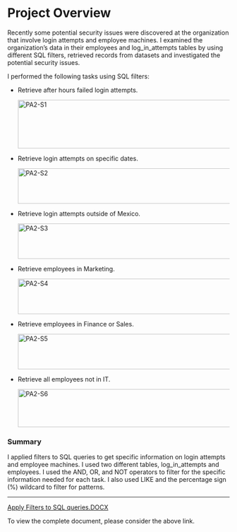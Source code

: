 # Project Overview
Recently some potential security issues were discovered at the organization that involve login attempts and employee machines. I examined the organization’s data in their employees and log_in_attempts tables by using different SQL filters, retrieved records from datasets and investigated the potential security issues.

I performed the following tasks using SQL filters:

- Retrieve after hours failed login attempts.

  <img width="600" height="110" alt="PA2-S1" src="https://github.com/user-attachments/assets/55c3ad98-a791-46e2-8855-46a8656c2017" />

- Retrieve login attempts on specific dates.

  <img width="780" height="80" alt="PA2-S2" src="https://github.com/user-attachments/assets/fca6eb11-6d34-417b-8bc0-6c8b77a42de3" />

- Retrieve login attempts outside of Mexico.

  <img width="600" height="80" alt="PA2-S3" src="https://github.com/user-attachments/assets/0c400517-74a7-4f2a-9482-667f7ed36728" />

- Retrieve employees in Marketing.

  <img width="650" height="80" alt="PA2-S4" src="https://github.com/user-attachments/assets/b407698a-5ba2-45f1-a75b-477566c15278" />

- Retrieve employees in Finance or Sales.

  <img width="780" height="80" alt="PA2-S5" src="https://github.com/user-attachments/assets/1250ce28-03b1-4121-b7b3-5f2dd305f365" />

- Retrieve all employees not in IT.

  <img width="736" height="86" alt="PA2-S6" src="https://github.com/user-attachments/assets/5ffa5cf8-5a19-405e-b77a-4c78ee16a20f" />


### Summary
I applied filters to SQL queries to get specific information on login attempts and employee machines. I used two different tables, log_in_attempts and employees. I used the AND,
OR, and NOT operators to filter for the specific information needed for each task. I also used LIKE and the percentage sign (%) wildcard to filter for patterns.

---

[Apply Filters to SQL queries.DOCX](https://github.com/Sabeeh-Ahmed-Shafique/-Applying-filters-to-SQL-queries/raw/814c4f0dbd3fd20c6d55b9f0fc4ffb1852e7ac38/Apply%20filters%20to%20SQL%20queries.docx)


To view the complete document, please consider the above link.
